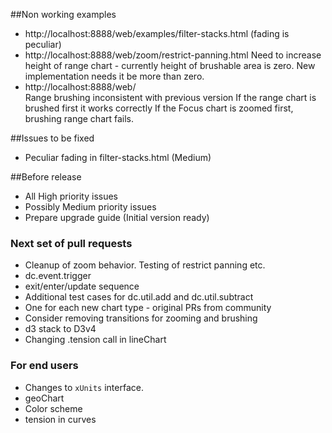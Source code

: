##Non working examples

- http://localhost:8888/web/examples/filter-stacks.html 
 (fading is peculiar)
- http://localhost:8888/web/zoom/restrict-panning.html
  Need to increase height of range chart - currently height of
  brushable area is zero. New implementation needs it be more than zero.
- http://localhost:8888/web/  
  Range brushing inconsistent with previous version
  If the range chart is brushed first it works correctly
  If the Focus chart is zoomed first, brushing range chart fails.


##Issues to be fixed

- Peculiar fading in filter-stacks.html (Medium)


##Before release

- All High priority issues
- Possibly Medium priority issues
- Prepare upgrade guide (Initial version ready)


### Next set of pull requests

- Cleanup of zoom behavior. Testing of restrict panning etc.
- dc.event.trigger
- exit/enter/update sequence
- Additional test cases for dc.util.add and dc.util.subtract
- One for each new chart type - original PRs from community
- Consider removing transitions for zooming and brushing
- d3 stack to D3v4
- Changing .tension call in lineChart


### For end users

- Changes to `xUnits` interface.
- geoChart
- Color scheme
- tension in curves

